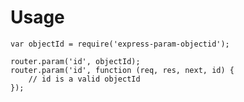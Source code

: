 Usage
==========

    var objectId = require('express-param-objectid');

    router.param('id', objectId);
    router.param('id', function (req, res, next, id) {
        // id is a valid objectId
    });
